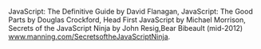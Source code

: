 


JavaScript: The Definitive Guide by David Flanagan, 
JavaScript: The Good Parts by Douglas Crockford, 
Head First JavaScript by Michael Morrison,
Secrets of the JavaScript Ninja by John Resig,Bear Bibeault (mid-2012) www.manning.com/SecretsoftheJavaScriptNinja.
